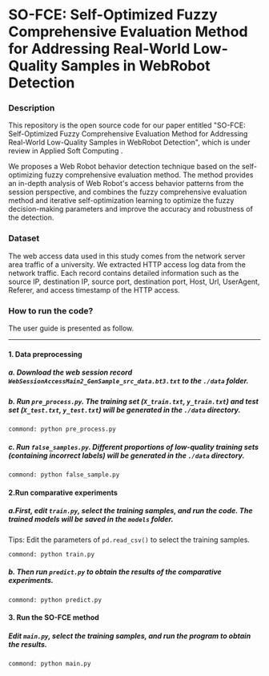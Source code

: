 # SO-FCE: Self-Optimized Fuzzy Comprehensive Evaluation Method for Addressing Real-World Low-Quality Samples in WebRobot Detection 
### Description
This repository is the open source code for our paper entitled "SO-FCE: Self-Optimized Fuzzy Comprehensive Evaluation Method for Addressing Real-World Low-Quality Samples in WebRobot Detection", which is under review in Applied Soft Computing .

We proposes a Web Robot behavior detection technique based on the self-optimizing fuzzy comprehensive evaluation method. The method provides an in-depth analysis of Web Robot's access behavior patterns from the session perspective,
and combines the fuzzy comprehensive evaluation method and iterative self-optimization learning to optimize the fuzzy decision-making parameters and improve the accuracy and robustness of the detection.

### Dataset
The web access data used in this study comes from the network server area traffic of a university. We extracted HTTP access log data from the network traffic.
Each record contains detailed information such as the source IP, destination IP, source port, destination port, Host, Url, UserAgent, Referer, and access timestamp of the HTTP access.

### How to run the code?

The user guide is presented as follow.

-------------------------------------

#### 1. Data preprocessing
##### a. Download the web session record `WebSessionAccessMain2_GenSample_src_data.bt3.txt` to the `./data` folder.

##### b. Run `pre_process.py`. The training set (`X_train.txt`, `y_train.txt`) and test set (`X_test.txt`, `y_test.txt`) will be generated in the `./data` directory.
```
commond: python pre_process.py
```
##### c. Run `false_samples.py`. Different proportions of low-quality training sets (containing incorrect labels) will be generated in the `./data` directory.

```
commond: python false_sample.py
```
#### 2.Run comparative experiments
##### a.First, edit `train.py`, select the training samples, and run the code. The trained models will be saved in the `models` folder.
Tips: Edit the parameters of `pd.read_csv()` to select the training samples.
```
commond: python train.py
```
##### b. Then run `predict.py` to obtain the results of the comparative experiments.
```
commond: python predict.py
```
#### 3. Run the SO-FCE method
##### Edit `main.py`, select the training samples, and run the program to obtain the results.

```
commond: python main.py
```
